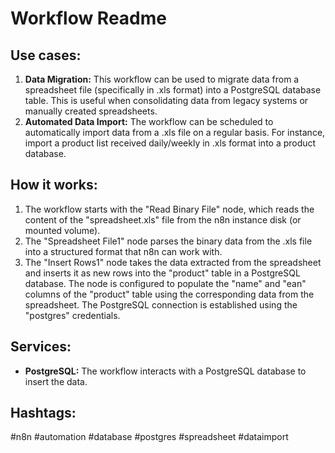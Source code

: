 # Workflow Readme

## Use cases:

1.  **Data Migration:** This workflow can be used to migrate data from a spreadsheet file (specifically in .xls format) into a PostgreSQL database table. This is useful when consolidating data from legacy systems or manually created spreadsheets.
2.  **Automated Data Import:** The workflow can be scheduled to automatically import data from a .xls file on a regular basis. For instance, import a product list received daily/weekly in .xls format into a product database.

## How it works:

1.  The workflow starts with the "Read Binary File" node, which reads the content of the "spreadsheet.xls" file from the n8n instance disk (or mounted volume).
2.  The "Spreadsheet File1" node parses the binary data from the .xls file into a structured format that n8n can work with.
3.  The "Insert Rows1" node takes the data extracted from the spreadsheet and inserts it as new rows into the "product" table in a PostgreSQL database. The node is configured to populate the "name" and "ean" columns of the "product" table using the corresponding data from the spreadsheet. The PostgreSQL connection is established using the "postgres" credentials.

## Services:

*   **PostgreSQL:** The workflow interacts with a PostgreSQL database to insert the data.

## Hashtags:

#n8n #automation #database #postgres #spreadsheet #dataimport
